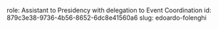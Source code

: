 role: Assistant to Presidency with delegation to Event Coordination
id: 879c3e38-9736-4b56-8652-6dc8e41560a6
slug: edoardo-folenghi
